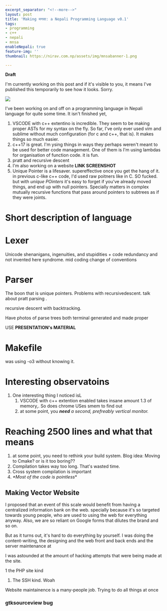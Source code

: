 ```yaml
---
excerpt_separator: "<!--more-->"
layout: post
title: 'Making मनसा: a Nepali Programming Language v0.1'
tags:
- programming
- c++
- nepali
- mnsa
enableNepali: true
feature-img: ''
thumbnail: https://nirav.com.np/assets/img/mnsabanner-1.png

---
```

**Draft**

I'm currently working on this post and if it's visible to you, it means I've published this temporarily to see how it looks. Sorry.

<!--more-->

![](https://nirav.com.np/assets/img/mnsabanner.png)

I've been working on and off on a programming language in Nepali language for quite some time. It isn't finished yet,

1. VSCODE with c++ extentino is incredible. They seem to be making proper ASTs for my syntax on the fly. So far, I've only ever used vim and sublime without much configuration (for c and c++, that is). It makes things so much easier.
2. c++17 is great. I'm ysing things in ways they perhaps weren't meant to be used for better code management. One of them is I'm using lambdas for organisation of function code. it is fun.
3. pratt and recursive descent
4. I'm also working on a website **LINK SCREENSHOT**
5. Unique Pointer is a lifesaver. supereffective once you get the hang of it. in previous c-like c++ code, I'd used raw poitners like in C. SO fucked.  
   but with _unique POinters_ it's easy to forget if you've already moved things, and end up with null pointers. Specially matters in complex mutually recursive functions that pass around pointers to subtrees as if they were joints.

# Short description of language

# Lexer

Unicode shenanigans, ingenuities, and stupidities + code redundancy and not invented here syndrome. mid coding change of conventions

# Parser

The boon that is unique pointers. Problems with recursivedescent. talk about pratt parsing .

recursive descent with backtracking.

Have photos of parse trees both terminal generated and made proper

USE **PRESENTATION's MATERIAL**

# Makefile

was using -o3 without knowing it.

# Interesting observatoins

1. One interesting thing I noticed isL
   1. VSCODE with c++ extention enabled takes insane amount 1.3 of memory,. So does chrome USes smem to find out
   2. at some point, you **_need_** _a second, prefreably vertical monitor._

# Reaching 2500 lines and what that means

1. at some point, you need to rethink your build system. Blog idea: Moving to Cmake? or is it too boring??
2. Compilation takes way too long. That's wasted time.
3. Cross system compilation is important
4. _*Most of the code is pointless_*

## Making Vector Website

I proposed that an event of this scale would benefit from having a centralized information bank on the web. specially because it's so targeted towards young people, who are used to using the web for everything anyway. Also, we are so reliant on Google forms that dilutes the brand and so on.

But as it turns out, it's hard to do everything by yourself. I was doing the content-writing, the designing and the web front and back ends and the server maintenance at

I was astounded at the amount of hacking attempts that were being made at the site.

1 the PHP site kind

1. The SSH kind. Woah

Website maintainence is a many-people job. Trying to do all things at once

### gtksourceview bug